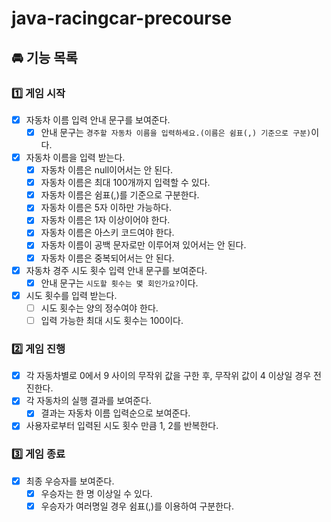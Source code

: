 # java-racingcar-precourse
## 🚘 기능 목록
### 1️⃣ 게임 시작

- [x] 자동차 이름 입력 안내 문구를 보여준다.
  - [x] 안내 문구는 `경주할 자동차 이름을 입력하세요.(이름은 쉼표(,) 기준으로 구분)`이다.
- [x] 자동차 이름을 입력 받는다.
  - [x] 자동차 이름은 null이어서는 안 된다.
  - [x] 자동차 이름은 최대 100개까지 입력할 수 있다.
  - [x] 자동차 이름은 쉼표(,)를 기준으로 구분한다.
  - [x] 자동차 이름은 5자 이하만 가능하다.
  - [x] 자동차 이름은 1자 이상이어야 한다.
  - [x] 자동차 이름은 아스키 코드여야 한다.
  - [x] 자동차 이름이 공백 문자로만 이루어져 있어서는 안 된다.
  - [x] 자동차 이름은 중복되어서는 안 된다.
- [x] 자동차 경주 시도 횟수 입력 안내 문구를 보여준다.
  - [x] 안내 문구는 `시도할 횟수는 몇 회인가요?`이다.
- [x] 시도 횟수를 입력 받는다.
  - [ ] 시도 횟수는 양의 정수여야 한다.
  - [ ] 입력 가능한 최대 시도 횟수는 100이다.

### 2️⃣ 게임 진행

- [X] 각 자동차별로 0에서 9 사이의 무작위 값을 구한 후, 무작위 값이 4 이상일 경우 전진한다.
- [X] 각 자동차의 실행 결과를 보여준다.
  - [X] 결과는 자동차 이름 입력순으로 보여준다.
- [X] 사용자로부터 입력된 시도 횟수 만큼 1, 2를 반복한다.

### 3️⃣ 게임 종료

- [X] 최종 우승자를 보여준다.
  - [X] 우승자는 한 명 이상일 수 있다.
  - [X] 우승자가 여러명일 경우 쉼표(,)를 이용하여 구분한다.

